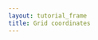 ```yaml
---
layout: tutorial_frame
title: Grid coordinates
---
```

<script type='text/javascript'>

	var map = L.map('map', {
		center: [0, 0],
		zoom: 0
	});

	L.GridLayer.DebugCoords = L.GridLayer.extend({
		createTile: function (coords, done) {
			var tile = document.createElement('div');
			tile.innerHTML = [coords.x, coords.y, coords.z].join(', ');
			tile.style.outline = '1px solid red';

			setTimeout(function () {
					done(null, tile);	// Syntax is 'done(error, tile)'
			}, 500 + Math.random() * 1500);

			return tile;
		}
	});
	
	L.gridLayer.debugCoords = function(opts) {
		return new L.GridLayer.DebugCoords(opts);
	};

	map.addLayer( L.gridLayer.debugCoords() );
	
</script>
